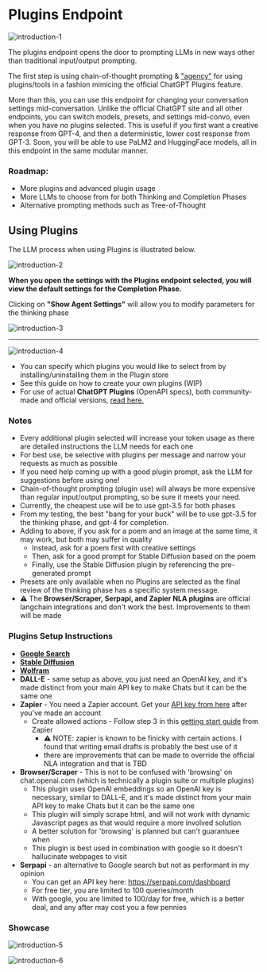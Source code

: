 # Plugins Endpoint

![introduction-1](https://github.com/danny-avila/LibreChat/assets/32828263/7e426681-2bef-4dfc-9b4e-0cf2c09cb1d5)

The plugins endpoint opens the door to prompting LLMs in new ways other than traditional input/output prompting.

The first step is using chain-of-thought prompting & ["agency"](https://zapier.com/blog/ai-agent/) for using plugins/tools in a fashion mimicing the official ChatGPT Plugins feature.

More than this, you can use this endpoint for changing your conversation settings mid-conversation. Unlike the official ChatGPT site and all other endpoints, you can switch models, presets, and settings mid-convo, even when you have no plugins selected. This is useful if you first want a creative response from GPT-4, and then a deterministic, lower cost response from GPT-3. Soon, you will be able to use PaLM2 and HuggingFace models, all in this endpoint in the same modular manner.

### Roadmap:
- More plugins and advanced plugin usage
- More LLMs to choose from for both Thinking and Completion Phases
- Alternative prompting methods such as Tree-of-Thought

## Using Plugins 

The LLM process when using Plugins is illustrated below.

![introduction-2](https://github.com/danny-avila/LibreChat/assets/32828263/789406e1-7345-43d2-823b-8aed0588bb78)

**When you open the settings with the Plugins endpoint selected, you will view the default settings for the Completion Phase.**

Clicking on **"Show Agent Settings"** will allow you to modify parameters for the thinking phase

![introduction-3](https://github.com/danny-avila/LibreChat/assets/32828263/f3cf33d0-701f-409d-8ef6-f336993df55d)

---

![introduction-4](https://github.com/danny-avila/LibreChat/assets/32828263/c6a33fb2-aa14-4a88-9467-9f2c429e6338)

- You can specify which plugins you would like to select from by installing/uninstalling them in the Plugin store
- See this guide on how to create your own plugins (WIP)
- For use of actual **ChatGPT Plugins** (OpenAPI specs), both community-made and official versions, [read here.](./chatgpt_plugins_openapi.md)

### Notes
- Every additional plugin selected will increase your token usage as there are detailed instructions the LLM needs for each one
- For best use, be selective with plugins per message and narrow your requests as much as possible
- If you need help coming up with a good plugin prompt, ask the LLM for suggestions before using one!
- Chain-of-thought prompting (plugin use) will always be more expensive than regular input/output prompting, so be sure it meets your need.
- Currently, the cheapest use will be to use gpt-3.5 for both phases
- From my testing, the best "bang for your buck" will be to use gpt-3.5 for the thinking phase, and gpt-4 for completion.
- Adding to above, if you ask for a poem and an image at the same time, it may work, but both may suffer in quality
  - Instead, ask for a poem first with creative settings
  - Then, ask for a good prompt for Stable Diffusion based on the poem
  - Finally, use the Stable Diffusion plugin by referencing the pre-generated prompt
- Presets are only available when no Plugins are selected as the final review of the thinking phase has a specific system message.
- ⚠️ The **Browser/Scraper, Serpapi, and Zapier NLA plugins** are official langchain integrations and don't work the best. Improvements to them will be made

### Plugins Setup Instructions
- **[Google Search](./google_search.md)**
- **[Stable Diffusion](./stable_diffusion.md)**
- **[Wolfram](./wolfram.md)**
- **DALL-E** - same setup as above, you just need an OpenAI key, and it's made distinct from your main API key to make Chats but it can be the same one
- **Zapier** - You need a Zapier account. Get your [API key from here](https://nla.zapier.com/credentials/) after you've made an account
  - Create allowed actions - Follow step 3 in this [getting start guide](https://nla.zapier.com/start/) from Zapier
    - ⚠️ NOTE: zapier is known to be finicky with certain actions. I found that writing email drafts is probably the best use of it
    -  there are improvements that can be made to override the official NLA integration and that is TBD
- **Browser/Scraper** - This is not to be confused with 'browsing' on chat.openai.com (which is technically a plugin suite or multiple plugins)
  - This plugin uses OpenAI embeddings so an OpenAI key is necessary, similar to DALL-E, and it's made distinct from your main API key to make Chats but it can be the same one
  - This plugin will simply scrape html, and will not work with dynamic Javascript pages as that would require a more involved solution
  - A better solution for 'browsing' is planned but can't guarantuee when
  - This plugin is best used in combination with google so it doesn't hallucinate webpages to visit
- **Serpapi** - an alternative to Google search but not as performant in my opinion
  - You can get an API key here: https://serpapi.com/dashboard
  - For free tier, you are limited to 100 queries/month
  - With google, you are limited to 100/day for free, which is a better deal, and any after may cost you a few pennies

### Showcase

![introduction-5](https://github.com/danny-avila/LibreChat/assets/32828263/40cd1989-437f-49bb-9055-010e3efc468b)

![introduction-6](https://github.com/danny-avila/LibreChat/assets/32828263/b009a094-7311-45fb-a7ea-f5010f32ec45)

